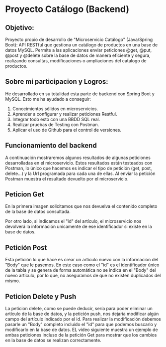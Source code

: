 # Proyecto Catálogo (Backend)
## Objetivo:
Proyecto propio de desarrollo de "Microservicio Catálogo" (Java/Spring Boot): API RESTful que gestiona un catálogo de productos en una base de datos MySQL. Permite a las aplicaciones enviar peticiones
@get, @put, @post y @delete sobre la base de datos de manera eficiente y segura, realizando consultas, modificaciones o ampliaciones del catalogo de productos.

## Sobre mi participacion y Logros:
He desarrollado en su totalidad esta parte de backend con Spring Boot y MySQL. Esto me ha ayudado a conseguir:

1. Conocimientos sólidos en microservicios.
2. Aprender a configurar y realizar peticiones Restful.
3. Integrar todo esto con una BBDD SQL real.
4. Realizar pruebas de Testing con Postman.
5. Aplicar el uso de Github para el control de versiones.

## Funcionamiento del backend
A continuación mostraremos algunos resultados de algunas peticiones desarrolladas en el microservicio. Estos resultados están testeados con Postman, lo único que hacemos es indicar el tipo de petición (get, post, delete...) y la Url programada para cada una de ellas. Al enviar la petición Postman muestra el resultado devuelto por el microservicio.

## Peticion Get
En la primera imagen solicitamos que nos devuelva el contenido completo de la base de datos consultada.

Por otro lado, si indicamos el "id" del artículo, el microservicio nos devolverá la información unicamente de ese identificador si existe en la base de datos.

## Petición Post
Esta petición lo que hace es crear un artículo nuevo con la información del "Body" que le pasemos. En este caso como el "id" es el identificador único de la tabla y se genera de forma automática no se indica en el "Body" del nuevo artículo, por lo que, no aseguramos de que no existen duplicados del mismo.

## Peticion Delete y Push
La peticion delete, como se puede deducir, sería para poder eliminar un artículo de la base de datos, y la petición push, nos dejaría modificar algún campo del artículo indicado por el id. Para realizar la modificación debemos pasarle un "Body" completo incluido el "id" para que podemos buscarlo y modificarlo en la base de datos. EL video siguiente muestra un ejemplo de ambas peticiones incluso de la petición Get para mostrar que los cambios en la base de datos se realizan correctamente.

